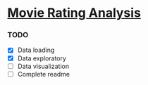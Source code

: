 # __<u>Movie Rating Analysis</u>__



### **__TODO__**
- [x] Data loading
- [x] Data exploratory 
- [ ] Data visualization 
- [ ] Complete readme